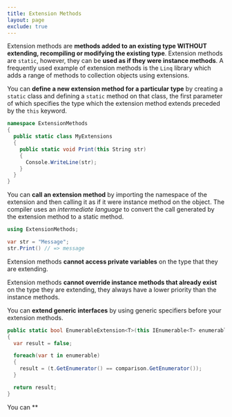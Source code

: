 ```yaml
---
title: Extension Methods
layout: page
exclude: true
---
```


Extension methods are **methods added to an existing type WITHOUT extending, recompiling or modifying the existing type**. Extension methods are `static`, however, they can be **used as if they were instance methods**. A frequently used example of extension methods is the `Linq` library which adds a range of methods to collection objects using extensions.

You can **define a new extension method for a particular type** by creating a `static` class and defining a `static` method on that class, the first parameter of which specifies the type which the extension method extends preceded by the `this` keyword.
```csharp
namespace ExtensionMethods
{
  public static class MyExtensions
  {
    public static void Print(this String str)
    {
      Console.WriteLine(str);
    }
  }
}
```

You can **call an extension method** by importing the namespace of the extension and then calling it as if it were instance method on the object. The compiler uses an *intermediate language* to convert the call generated by the extension method to a static method.
```csharp
using ExtensionMethods;

var str = "Message";
str.Print() // => message
```

Extension methods **cannot access private variables** on the type that they are extending.

Extension methods **cannot override instance methods that already exist** on the type they are extending, they always have a lower priority than the instance methods.

You can **extend generic interfaces** by using generic specifiers before your extension methods.
```csharp
public static bool EnumerableExtension<T>(this IEnumerable<T> enumerable, T comparison)
{
  var result = false;

  foreach(var t in enumerable)
  {
    result = (t.GetEnumerator() == comparison.GetEnumerator());
  }

  return result;
}
```

You can **
<!--stackedit_data:
eyJoaXN0b3J5IjpbMTQ2NDAwMjM2NCwtMTY0ODM1MDE3LC0xOD
YwMjc5Mjk4LDE2MTE4NTIzMzQsODQ1ODA5MDZdfQ==
-->